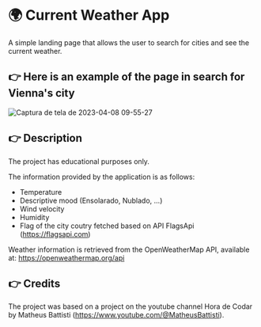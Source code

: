 # :earth_africa: Current Weather App
A simple landing page that allows the user to search for cities and see the current weather.

:point_right: Here is an example of the page in search for Vienna's city
---
![Captura de tela de 2023-04-08 09-55-27](https://user-images.githubusercontent.com/73143728/230722314-42d7a846-11ea-462e-81cf-d56cd6b0cf30.png)

:point_right: Description
---
The project has educational purposes only.

The information provided by the application is as follows:
- Temperature
- Descriptive mood (Ensolarado, Nublado, ...)
- Wind velocity
- Humidity
- Flag of the city coutry fetched based on API FlagsApi (https://flagsapi.com)

Weather information is retrieved from the OpenWeatherMap API, available at: https://openweathermap.org/api


:point_right: Credits
---
The project was based on a project on the youtube channel Hora de Codar by Matheus Battisti (https://www.youtube.com/@MatheusBattisti).
